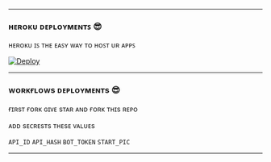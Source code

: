 

______________________________

### ʜᴇʀᴏᴋᴜ ᴅᴇᴘʟᴏʏᴍᴇɴᴛꜱ 😎

ʜᴇʀᴏᴋᴜ ɪꜱ ᴛʜᴇ ᴇᴀꜱʏ ᴡᴀʏ ᴛᴏ ʜᴏꜱᴛ ᴜʀ ᴀᴘᴘꜱ



[![Deploy](https://www.herokucdn.com/deploy/button.svg)](https://heroku.com/deploy)


______________________________

### ᴡᴏʀᴋғʟᴏᴡs ᴅᴇᴘʟᴏʏᴍᴇɴᴛs 😎

ғɪʀsᴛ ғᴏʀᴋ ɢɪᴠᴇ sᴛᴀʀ ᴀɴᴅ ғᴏʀᴋ ᴛʜɪs ʀᴇᴘᴏ 

ᴀᴅᴅ sᴇᴄʀᴇsᴛs ᴛʜᴇsᴇ ᴠᴀʟᴜᴇs

`API_ID`
`API_HASH`
`BOT_TOKEN`
`START_PIC`

______________________________

